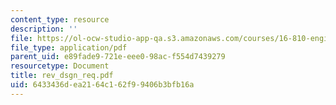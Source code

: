 ```yaml
---
content_type: resource
description: ''
file: https://ol-ocw-studio-app-qa.s3.amazonaws.com/courses/16-810-engineering-design-and-rapid-prototyping-january-iap-2005/6433436dea2164c162f99406b3bfb16a_rev_dsgn_req.pdf
file_type: application/pdf
parent_uid: e89fade9-721e-eee0-98ac-f554d7439279
resourcetype: Document
title: rev_dsgn_req.pdf
uid: 6433436d-ea21-64c1-62f9-9406b3bfb16a
---
```

